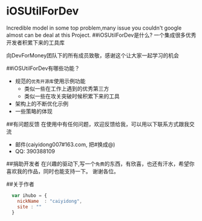 # iOSUtilForDev
Incredible model in some top problem,many issue you couldn't google almost can be deal at this Project.
##iOSUtilForDev是什么?
一个集成很多优秀开发者积累下来的工具库

向DevForMoney团队下的所有成员致敬，感谢这个让大家一起学习的机会

##iOSUtilForDev有哪些功能？

* 规范的`优秀开源库`使用示例功能
    *  类似一些在工作上遇到的优秀第三方
    *  类似一些在攻关突破时候积累下来的工具
* 架构上的不断优化示例
* 一些策略的体现

##有问题反馈
在使用中有任何问题，欢迎反馈给我，可以用以下联系方式跟我交流

* 邮件(caiyidong007#163.com, 把#换成@)
* QQ: 390388109


##捐助开发者
在兴趣的驱动下,写一个`免费`的东西，有欣喜，也还有汗水，希望你喜欢我的作品，同时也能支持一下。
谢谢各位。



##关于作者

```javascript
  var ihubo = {
    nickName  : "caiyidong",
    site : ""
  }
```
